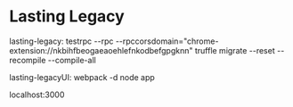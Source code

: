 # Lasting Legacy

lasting-legacy:
testrpc --rpc --rpccorsdomain="chrome-extension://nkbihfbeogaeaoehlefnkodbefgpgknn"
truffle migrate --reset --recompile --compile-all

lasting-legacyUI:
webpack -d
node app

localhost:3000
